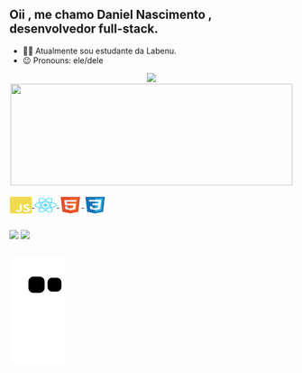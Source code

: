
## Oii , me chamo Daniel Nascimento , desenvolvedor full-stack.

- 🧑‍🎓 Atualmente sou estudante da Labenu.
- 😉 Pronouns: ele/dele

<div align="center">
  <a href="https://github.com/daniel2dfla">
  <img height="180em"src="https://github-readme-stats.vercel.app/api?username=daniel2dfla&show_icons=true&theme=gotham&include_all_commits=true&count_private=true"/>
  <img height="180em" width="500em" src="https://github-readme-stats.vercel.app/api/top-langs/?username=daniel2dfla&layout=compact&langs_count=7&theme=gotham"/>
</div>

<div style="display: inline_block"><br>
  <img align="center" alt="Daniel-Js" height="30" width="40" src="https://raw.githubusercontent.com/devicons/devicon/master/icons/javascript/javascript-plain.svg">
  <img align="center" alt="Daniel-React" height="30" width="40" src="https://raw.githubusercontent.com/devicons/devicon/master/icons/react/react-original.svg">
  <img align="center" alt="Daniel-HTML" height="30" width="40" src="https://raw.githubusercontent.com/devicons/devicon/master/icons/html5/html5-original.svg">
  <img align="center" alt="Daniel-CSS" height="30" width="40" src="https://raw.githubusercontent.com/devicons/devicon/master/icons/css3/css3-original.svg">
</div>

## 

<div>
  <a href="https://www.linkedin.com/in/daniel-firmiano-desenvolvedor" target="_blank"><img src="https://img.shields.io/badge/LinkedIn-0077B5?style=for-the-badge&logo=linkedin&logoColor=white" target="_blank"></a>
  <a href="https://www.instagram.com/daniel.naascimento/" target="_blank"><img src="https://img.shields.io/badge/-Instagram-%23E4405F?style=for-the-badge&logo=instagram&logoColor=white" target="_blank"></a>
</div>

##

![Snake animation](https://github.com/daniel2dfla/daniel2dfla/blob/output/github-contribution-grid-snake.svg)
